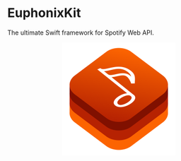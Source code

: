 # EuphonixKit

The ultimate Swift framework for Spotify Web API.

<p align="center">
  <img src= "https://github.com/rryam/EuphonixKit/blob/main/EuphonixKitIcon.png" alt="EuphonixKit Logo" width="256"/>
</p>
